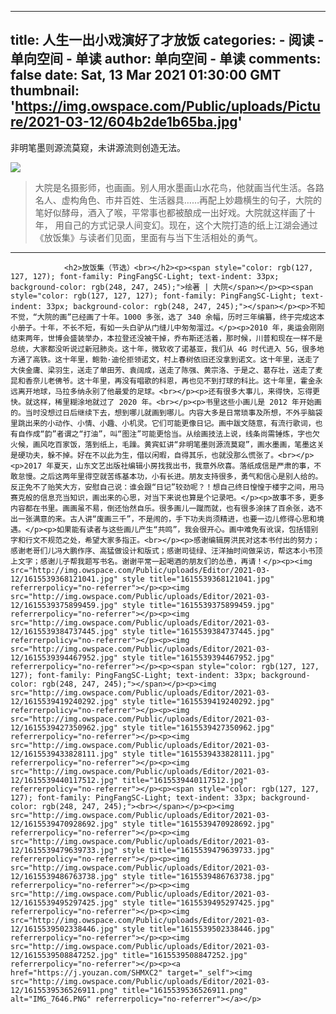 
---
title: 人生一出小戏演好了才放饭
categories: 
    - 阅读
    - 单向空间 - 单读
author: 单向空间 - 单读
comments: false
date: Sat, 13 Mar 2021 01:30:00 GMT
thumbnail: 'https://img.owspace.com/Public/uploads/Picture/2021-03-12/604b2de1b65ba.jpg'
---

<div>   
<p>非明笔墨则源流莫窥，未讲源流则创造无法。</p><p><img src="https://img.owspace.com/Public/uploads/Picture/2021-03-12/604b2de1b65ba.jpg" referrerpolicy="no-referrer"></p><blockquote>大院是名摄影师，也画画。别人用水墨画山水花鸟，他就画当代生活。各路名人、虚构角色、市井百姓、生活器具……再配上妙趣横生的句子，大院的笔好似酵母，酒入了喉，平常事也都被酿成一出好戏。大院就这样画了十年， 用自己的方式记录人间变幻。现在，这个大院打造的纸上江湖会通过《放饭集》与读者们见面，里面有与当下生活相处的勇气。</blockquote><hr>
                
                <h2>放饭集（节选）<br></h2><p><span style="color: rgb(127, 127, 127); font-family: PingFangSC-Light; text-indent: 33px; background-color: rgb(248, 247, 245);">绘著 | 大院</span></p><p><span style="color: rgb(127, 127, 127); font-family: PingFangSC-Light; text-indent: 33px; background-color: rgb(248, 247, 245);"></span></p><p>不知不觉，“大院的画”已经画了十年。1000 多张，选了 340 余幅，历时三年编纂，终于完成这本小册子。十年，不长不短，有如一头白驴从门缝儿中匆匆溜过。</p><p>2010 年，奥运会刚刚结束两年，世博会盛装举办，本拉登还没被干掉，乔布斯还活着，那时候，川普和现在一样不是总统，大家都没听说过新冠肺炎。这十年，微软收了诺基亚，我们从 4G 时代进入 5G，很多地方通了高铁。这十年里，鲍勃·迪伦拒领诺文，村上春树依旧还没拿到诺文。这十年里，送走了大侠金庸、梁羽生，送走了单田芳、袁阔成，送走了陈强、黄宗洛、于是之、葛存壮，送走了麦昆和香奈儿老佛爷。这十年里，再没有唱歌的科恩，再也见不到打球的科比。这十年里，霍金永远离开地球，马拉多纳永别了他最爱的足球。<br></p><p>还有很多大事儿，来得快，忘得更快。就这样，稀里糊涂地就过了 2020 年。<br></p><p>书里这些小画儿是 2012 年开始画的。当时没想过日后继续下去，想到哪儿就画到哪儿。内容大多是日常琐事及所想，不外乎脑袋里跳出来的小动作、小情、小趣、小机灵。它们可能更像日记。画中跋文随意，有流行歌词，也有自作成“韵”者谓之“打油”，叫“图注”可能更恰当。从绘画技法上说，线条尚需锤炼，字也欠火候，画风吃百家饭，落到纸上，毛躁。黄宾虹讲“非明笔墨则源流莫窥”，画水墨画，笔墨这关是硬功夫，躲不掉。好在不以此为生，借以闲暇，自得其乐，也就没那么慌张了。<br></p><p>2017 年夏天，山东文艺出版社编辑小房找我出书，我意外欣喜。落纸成信是严肃的事，不敢怠慢。之后这两年里得空就苦练基本功，小有长进。朋友支持很多，勇气和信心是别人给的。反正免不了贻笑大方，安慰自己说：谁会跟“日记”较劲呢？！想自己终日惶惶于楼宇之间，用马赛克般的信息充当知识，画出来的心思，对当下来说也算是个记录吧。</p><p>故事不多，更多内容都在书里。画画虽不易，倒还怡然自乐。很多画儿一蹴而就，也有很多涂抹了百余张，选不出一张满意的来。古人讲“废画三千”，不是闹的，手下功夫尚须精进，也要一边儿修得心思和境遇。</p><p>如果能有读者与这些画儿产生“共鸣”，我会很开心。画中难免有讹误，包括错别字和行文不规范之处，希望大家多指正。<br></p><p>感谢编辑房洪民对这本书付出的努力；感谢老哥们儿冯大鹏作序、高猛做设计和版式；感谢司徒绿、汪洋抽时间做采访，帮这本小书顶上文字；感谢儿子帮我题写书名。谢谢平常一起喝酒的朋友们的怂恿，再请！</p><p><img src="http://img.owspace.com/Public/uploads/Editor/2021-03-12/1615539368121041.jpg" style title="1615539368121041.jpg" referrerpolicy="no-referrer"></p><p><img src="http://img.owspace.com/Public/uploads/Editor/2021-03-12/1615539375899459.jpg" style title="1615539375899459.jpg" referrerpolicy="no-referrer"></p><p><img src="http://img.owspace.com/Public/uploads/Editor/2021-03-12/1615539384737445.jpg" style title="1615539384737445.jpg" referrerpolicy="no-referrer"></p><p><img src="http://img.owspace.com/Public/uploads/Editor/2021-03-12/1615539394467952.jpg" style title="1615539394467952.jpg" referrerpolicy="no-referrer"></p><p><span style="color: rgb(127, 127, 127); font-family: PingFangSC-Light; text-indent: 33px; background-color: rgb(248, 247, 245);"></span></p><p><img src="http://img.owspace.com/Public/uploads/Editor/2021-03-12/1615539419240292.jpg" style title="1615539419240292.jpg" referrerpolicy="no-referrer"></p><p><img src="http://img.owspace.com/Public/uploads/Editor/2021-03-12/1615539427350962.jpg" style title="1615539427350962.jpg" referrerpolicy="no-referrer"></p><p><img src="http://img.owspace.com/Public/uploads/Editor/2021-03-12/1615539433828111.jpg" style title="1615539433828111.jpg" referrerpolicy="no-referrer"></p><p><img src="http://img.owspace.com/Public/uploads/Editor/2021-03-12/1615539440117512.jpg" title="1615539440117512.jpg" referrerpolicy="no-referrer"></p><p><span style="color: rgb(127, 127, 127); font-family: PingFangSC-Light; text-indent: 33px; background-color: rgb(248, 247, 245);"><br></span></p><p><img src="http://img.owspace.com/Public/uploads/Editor/2021-03-12/1615539470928692.jpg" style title="1615539470928692.jpg" referrerpolicy="no-referrer"></p><p><img src="http://img.owspace.com/Public/uploads/Editor/2021-03-12/1615539479639733.jpg" style title="1615539479639733.jpg" referrerpolicy="no-referrer"></p><p><img src="http://img.owspace.com/Public/uploads/Editor/2021-03-12/1615539486763738.jpg" style title="1615539486763738.jpg" referrerpolicy="no-referrer"></p><p><img src="http://img.owspace.com/Public/uploads/Editor/2021-03-12/1615539495297425.jpg" style title="1615539495297425.jpg" referrerpolicy="no-referrer"></p><p><img src="http://img.owspace.com/Public/uploads/Editor/2021-03-12/1615539502338446.jpg" style title="1615539502338446.jpg" referrerpolicy="no-referrer"></p><p><img src="http://img.owspace.com/Public/uploads/Editor/2021-03-12/1615539508847252.jpg" title="1615539508847252.jpg" referrerpolicy="no-referrer"></p><p><a href="https://j.youzan.com/SHMXC2" target="_self"><img src="http://img.owspace.com/Public/uploads/Editor/2021-03-12/1615539536526911.png" title="1615539536526911.png" alt="IMG_7646.PNG" referrerpolicy="no-referrer"></a></p>                
              
</div>
            